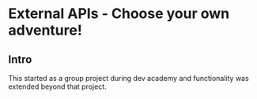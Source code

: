 # External APIs - Choose your own adventure!

## Intro

This started as a group project during dev academy and functionality was extended beyond that project.
